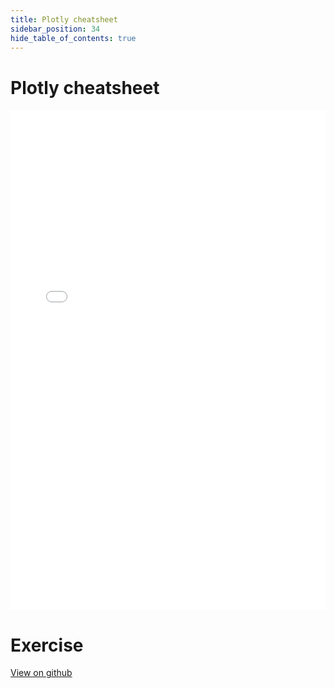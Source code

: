 ```yaml
---
title: Plotly cheatsheet
sidebar_position: 34
hide_table_of_contents: true
---
```


# Plotly cheatsheet

<embed src="/pdf/plotly_cheat_sheet.pdf" width="100%" height= "800px"/>

# Exercise

[View on github](https://github.com/sumanth-tp/python-data-science/blob/main/09-Geographical-Plotting/03-Choropleth%20Maps%20Exercise%20-%20Solutions.ipynb)
